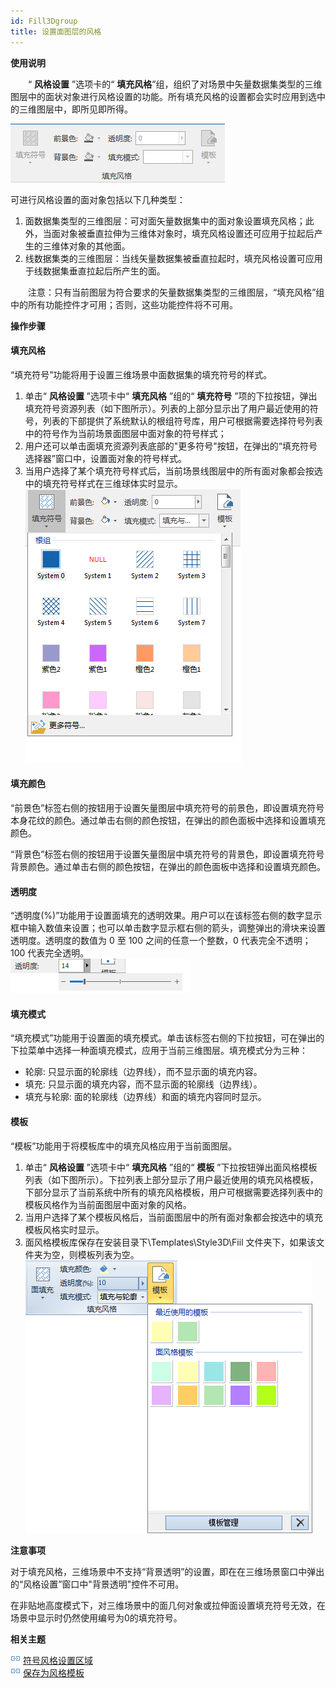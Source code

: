 ```yaml
---
id: Fill3Dgroup
title: 设置面图层的风格
---
```

**使用说明**

　　“ **风格设置** ”选项卡的“ **填充风格**”组，组织了对场景中矢量数据集类型的三维图层中的面状对象进行风格设置的功能。所有填充风格的设置都会实时应用到选中的三维图层中，即所见即所得。

![图：“填充风格”组  ](img/Fill3DGroup.png)  
  
可进行风格设置的面对象包括以下几种类型：

  1. 面数据集类型的三维图层：可对面矢量数据集中的面对象设置填充风格；此外，当面对象被垂直拉伸为三维体对象时，填充风格设置还可应用于拉起后产生的三维体对象的其他面。
  2. 线数据集类的三维图层：当线矢量数据集被垂直拉起时，填充风格设置可应用于线数据集垂直拉起后所产生的面。

　　注意：只有当前图层为符合要求的矢量数据集类型的三维图层，“填充风格”组中的所有功能控件才可用；否则，这些功能控件将不可用。

**操作步骤**

#### 填充风格

“填充符号”功能将用于设置三维场景中面数据集的填充符号的样式。

  1. 单击“ **风格设置** ”选项卡中“ **填充风格** ”组的“ **填充符号** ”项的下拉按钮，弹出填充符号资源列表（如下图所示）。列表的上部分显示出了用户最近使用的符号，列表的下部提供了系统默认的根组符号库，用户可根据需要选择符号列表中的符号作为当前场景面图层中面对象的符号样式；
  2. 用户还可以单击面填充资源列表底部的"更多符号"按钮，在弹出的“填充符号选择器”窗口中，设置面对象的符号样式。
  3. 当用户选择了某个填充符号样式后，当前场景线图层中的所有面对象都会按选中的填充符号样式在三维球体实时显示。   
![](img/Fill3DResources.png)  
 
#### 填充颜色

“前景色”标签右侧的按钮用于设置矢量图层中填充符号的前景色，即设置填充符号本身花纹的颜色。通过单击右侧的颜色按钮，在弹出的颜色面板中选择和设置填充颜色。

“背景色”标签右侧的按钮用于设置矢量图层中填充符号的背景色，即设置填充符号背景颜色。通过单击右侧的颜色按钮，在弹出的颜色面板中选择和设置填充颜色。

#### 透明度

“透明度(%)”功能用于设置面填充的透明效果。用户可以在该标签右侧的数字显示框中输入数值来设置；也可以单击数字显示框右侧的箭头，调整弹出的滑块来设置透明度。透明度的数值为
0 至 100 之间的任意一个整数，0 代表完全不透明；100 代表完全透明。   
![](img/Transparent.png)  

#### 填充模式

“填充模式”功能用于设置面的填充模式。单击该标签右侧的下拉按钮，可在弹出的下拉菜单中选择一种面填充模式，应用于当前三维图层。填充模式分为三种：

  * 轮廓: 只显示面的轮廓线（边界线），而不显示面的填充内容。
  * 填充: 只显示面的填充内容，而不显示面的轮廓线（边界线）。
  * 填充与轮廓: 面的轮廓线（边界线）和面的填充内容同时显示。

#### 模板

“模板”功能用于将模板库中的填充风格应用于当前面图层。

  1. 单击“ **风格设置** ”选项卡中“ **填充风格** ”组的“ **模板** ”下拉按钮弹出面风格模板列表（如下图所示）。下拉列表上部分显示了用户最近使用的填充风格模板，下部分显示了当前系统中所有的填充风格模板，用户可根据需要选择列表中的模板风格作为当前面图层中面对象的风格。
  2. 当用户选择了某个模板风格后，当前面图层中的所有面对象都会按选中的填充模板风格实时显示。
  3. 面风格模板库保存在安装目录下\Templates\Style3D\Fiil 文件夹下，如果该文件夹为空，则模板列表为空。  
![](img/Fill3DTemplate.png)  


**注意事项**

对于填充风格，三维场景中不支持“背景透明”的设置，即在在三维场景窗口中弹出的“风格设置”窗口中"背景透明"控件不可用。

在非贴地高度模式下，对三维场景中的面几何对象或拉伸面设置填充符号无效，在场景中显示时仍然使用编号为0的填充符号。

**相关主题**

![](../img/smalltitle.png)
[符号风格设置区域](../../Visualization/LayerStyle/ManagerUISymStyle)    
![](../img/smalltitle.png) [保存为风格模板](../../SceneTemplate/DTv_StyleSave)
